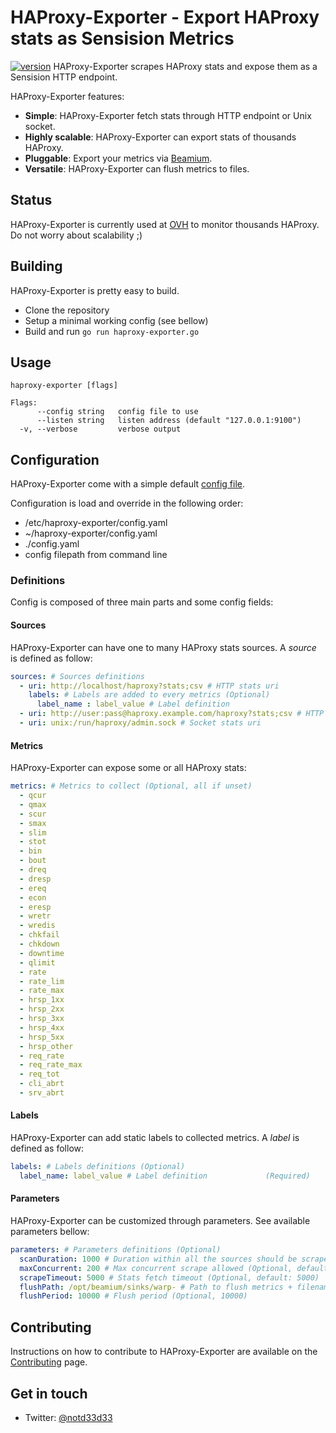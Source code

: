 # HAProxy-Exporter - Export HAProxy stats as Sensision Metrics
[![version](https://img.shields.io/badge/status-alpha-orange.svg)](https://github.com/runabove/beamium)
HAProxy-Exporter scrapes HAProxy stats and expose them as a Sensision HTTP endpoint.

HAProxy-Exporter features:
 - **Simple**: HAProxy-Exporter fetch stats through HTTP endpoint or Unix socket.
 - **Highly scalable**: HAProxy-Exporter can export stats of thousands HAProxy.
 - **Pluggable**: Export your metrics via [Beamium](https://github.com/runabove/beamium).
 - **Versatile**: HAProxy-Exporter can flush metrics to files.

## Status
HAProxy-Exporter is currently used at [OVH](https://www.ovh.com) to monitor thousands HAProxy.
Do not worry about scalability ;)

## Building
HAProxy-Exporter is pretty easy to build.
 - Clone the repository
 - Setup a minimal working config (see bellow)
 - Build and run `go run haproxy-exporter.go`

## Usage
```
haproxy-exporter [flags]

Flags:
      --config string   config file to use
      --listen string   listen address (default "127.0.0.1:9100")
  -v, --verbose         verbose output
```

## Configuration
HAProxy-Exporter come with a simple default [config file](config.yaml).

Configuration is load and override in the following order:
 - /etc/haproxy-exporter/config.yaml
 - ~/haproxy-exporter/config.yaml
 - ./config.yaml
 - config filepath from command line

### Definitions
Config is composed of three main parts and some config fields:

#### Sources
HAProxy-Exporter can have one to many HAProxy stats sources. A *source* is defined as follow:
``` yaml
sources: # Sources definitions
  - uri: http://localhost/haproxy?stats;csv # HTTP stats uri
    labels: # Labels are added to every metrics (Optional)
      label_name : label_value # Label definition
  - uri: http://user:pass@haproxy.example.com/haproxy?stats;csv # HTTP with basic auth stats uri
  - uri: unix:/run/haproxy/admin.sock # Socket stats uri
```

#### Metrics
HAProxy-Exporter can expose some or all HAProxy stats:
``` yaml
metrics: # Metrics to collect (Optional, all if unset)
  - qcur
  - qmax
  - scur
  - smax
  - slim
  - stot
  - bin
  - bout
  - dreq
  - dresp
  - ereq
  - econ
  - eresp
  - wretr
  - wredis
  - chkfail
  - chkdown
  - downtime
  - qlimit
  - rate
  - rate_lim
  - rate_max
  - hrsp_1xx
  - hrsp_2xx
  - hrsp_3xx
  - hrsp_4xx
  - hrsp_5xx
  - hrsp_other
  - req_rate
  - req_rate_max
  - req_tot
  - cli_abrt
  - srv_abrt
```

#### Labels
HAProxy-Exporter can add static labels to collected metrics. A *label* is defined as follow:
``` yaml
labels: # Labels definitions (Optional)
  label_name: label_value # Label definition             (Required)
```

#### Parameters
HAProxy-Exporter can be customized through parameters. See available parameters bellow:
``` yaml
parameters: # Parameters definitions (Optional)
  scanDuration: 1000 # Duration within all the sources should be scraped (Optional, default: 1000)
  maxConcurrent: 200 # Max concurrent scrape allowed (Optional, default: 50)
  scrapeTimeout: 5000 # Stats fetch timeout (Optional, default: 5000)
  flushPath: /opt/beamium/sinks/warp- # Path to flush metrics + filename header (Optional, default: no flush)
  flushPeriod: 10000 # Flush period (Optional, 10000)
```

## Contributing
Instructions on how to contribute to HAProxy-Exporter are available on the [Contributing][Contributing] page.

## Get in touch

- Twitter: [@notd33d33](https://twitter.com/notd33d33)

[Contributing]: CONTRIBUTING.md
